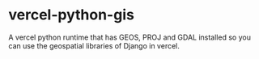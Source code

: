 # vercel-python-gis

A vercel python runtime that has GEOS, PROJ and GDAL installed so you can use the geospatial libraries of Django in vercel.
